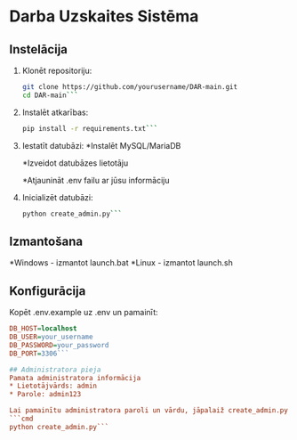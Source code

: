 # Darba Uzskaites Sistēma

## Instelācija
1. Klonēt repositoriju:
   ```bash
   git clone https://github.com/yourusername/DAR-main.git
   cd DAR-main```

2. Instalēt atkarības:
   ```bash
   pip install -r requirements.txt```

3. Iestatīt datubāzi:
   *Instalēt MySQL/MariaDB

   *Izveidot datubāzes lietotāju

   *Atjaunināt .env failu ar jūsu informāciju

4. Inicializēt datubāzi:
   ```bash
   python create_admin.py```

## Izmantošana
*Windows - izmantot launch.bat
*Linux - izmantot launch.sh

## Konfigurācija
Kopēt .env.example uz .env un pamainīt:
   ```ini
   DB_HOST=localhost
   DB_USER=your_username
   DB_PASSWORD=your_password
   DB_PORT=3306```

## Administratora pieja
Pamata administratora informācija
* Lietotājvārds: admin
* Parole: admin123

Lai pamainītu administratora paroli un vārdu, jāpalaiž create_admin.py konsolē
   ```cmd
   python create_admin.py```

